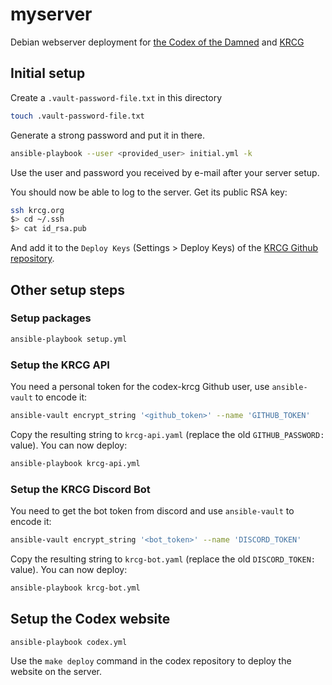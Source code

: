 # myserver

Debian webserver deployment for
[the Codex of the Damned](https://github.com/lionel-panhaleux/codex-of-the-damned)
and [KRCG](https://github.com/lionel-panhaleux/krcg)

## Initial setup

Create a `.vault-password-file.txt` in this directory

```bash
touch .vault-password-file.txt
```

Generate a strong password and put it in there.

```bash
ansible-playbook --user <provided_user> initial.yml -k
```

Use the user and password you received by e-mail after your server setup.

You should now be able to log to the server. Get its public RSA key:

```bash
ssh krcg.org
$> cd ~/.ssh
$> cat id_rsa.pub
```

And add it to the `Deploy Keys` (Settings > Deploy Keys) of the
[KRCG Github repository](https://github.com/lionel-panhaleux/krcg).

## Other setup steps

### Setup packages

```bash
ansible-playbook setup.yml
```

### Setup the KRCG API

You need a personal token for the codex-krcg Github user,
use `ansible-vault` to encode it:

```bash
ansible-vault encrypt_string '<github_token>' --name 'GITHUB_TOKEN'
```

Copy the resulting string to `krcg-api.yaml` (replace the old `GITHUB_PASSWORD:` value).
You can now deploy:

```bash
ansible-playbook krcg-api.yml
```

### Setup the KRCG Discord Bot

You need to get the bot token from discord and use `ansible-vault` to encode it:

```bash
ansible-vault encrypt_string '<bot_token>' --name 'DISCORD_TOKEN'
```

Copy the resulting string to `krcg-bot.yaml` (replace the old `DISCORD_TOKEN:` value).
You can now deploy:

```bash
ansible-playbook krcg-bot.yml
```

## Setup the Codex website

```bash
ansible-playbook codex.yml
```

Use the `make deploy` command in the codex repository
to deploy the website on the server.

